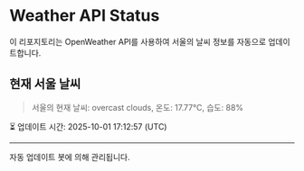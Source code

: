 
# Weather API Status

이 리포지토리는 OpenWeather API를 사용하여 서울의 날씨 정보를 자동으로 업데이트합니다.

## 현재 서울 날씨
> 서울의 현재 날씨: overcast clouds, 온도: 17.77°C, 습도: 88%

⏳ 업데이트 시간: 2025-10-01 17:12:57 (UTC)

---
자동 업데이트 봇에 의해 관리됩니다.
